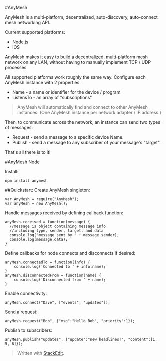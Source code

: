 #AnyMesh

AnyMesh is a multi-platform, decentralized, auto-discovery, auto-connect mesh networking API.  

Current supported platforms:

* Node.js
* iOS

AnyMesh makes it easy to build a decentralized, multi-platform mesh network on any LAN, without having to manually implement TCP / UDP processes.

All supported platforms work roughly the same way.  Configure each AnyMesh instance with 2 properties:

* Name - a name or identifier for the device / program
* ListensTo - an array of "subscriptions"

> AnyMesh will automatically find and connect to other AnyMesh
> instances.  (One AnyMesh instance per network adapter / IP address.)

Then, to communicate across the network, an instance can send two types of messages:

* Request - send a message to a specific device Name.
* Publish - send a message to any subscriber of your message's "target".

That's all there is to it!

#AnyMesh Node

Install:

    npm install anymesh


##Quickstart:
Create AnyMesh singleton:

    var AnyMesh = require("AnyMesh");
    var anyMesh = new AnyMesh();

Handle messages received by defining callback function:

    anyMesh.received = function(message) {
      //message is object containing message info
      //including type, sender, target, and data
      console.log("message sent by " + message.sender);
      console.log(message.data);
    }

Define callbacks for node connects and disconnects if desired:

    anyMesh.connectedTo = function(info) {
        console.log('Connected to ' + info.name);
    }
    anyMesh.disconnectedFrom = function(name) {
        console.log('Disconnected from ' + name);
    }


Enable connectivity:

    anyMesh.connect("Dave", ["events", "updates"]);

Send a request:

    anyMesh.request("Bob", {"msg":"Hello Bob", "priority":1});

Publish to subscribers:

    anyMesh.publish("updates", {"update":"new headlines!", "content":[1, 5, 8]});











> Written with [StackEdit](https://stackedit.io/).
